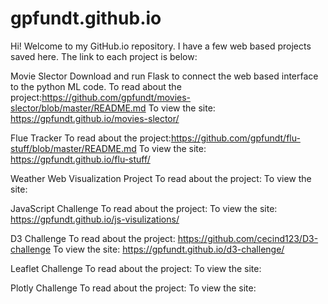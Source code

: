 # gpfundt.github.io
Hi! Welcome to my GitHub.io repository. I have a few web based projects saved here. The link to each project is below:

Movie Slector
Download and run Flask to connect the web based interface to the python ML code.
To read about the project:https://github.com/gpfundt/movies-slector/blob/master/README.md
To view the site: https://gpfundt.github.io/movies-slector/

Flue Tracker
To read about the project:https://github.com/gpfundt/flu-stuff/blob/master/README.md
To view the site: https://gpfundt.github.io/flu-stuff/

Weather Web Visualization Project
To read about the project: 
To view the site: 

JavaScript Challenge
To read about the project: 
To view the site: https://gpfundt.github.io/js-visulizations/

D3 Challenge
To read about the project: https://github.com/cecind123/D3-challenge
To view the site: https://gpfundt.github.io/d3-challenge/

Leaflet Challenge
To read about the project: 
To view the site:

Plotly Challenge
To read about the project:
To view the site: 

